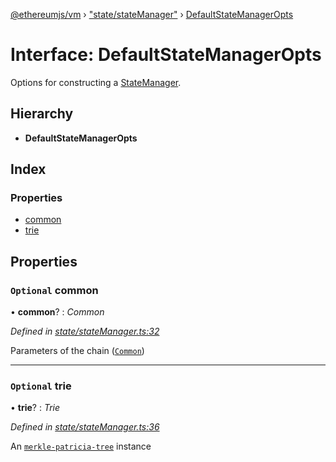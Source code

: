 [@ethereumjs/vm](../README.md) › ["state/stateManager"](../modules/_state_statemanager_.md) › [DefaultStateManagerOpts](_state_statemanager_.defaultstatemanageropts.md)

# Interface: DefaultStateManagerOpts

Options for constructing a [StateManager](_state_index_.statemanager.md).

## Hierarchy

* **DefaultStateManagerOpts**

## Index

### Properties

* [common](_state_statemanager_.defaultstatemanageropts.md#optional-common)
* [trie](_state_statemanager_.defaultstatemanageropts.md#optional-trie)

## Properties

### `Optional` common

• **common**? : *Common*

*Defined in [state/stateManager.ts:32](https://github.com/ethereumjs/ethereumjs-vm/blob/master/packages/vm/lib/state/stateManager.ts#L32)*

Parameters of the chain ([`Common`](https://github.com/ethereumjs/ethereumjs-vm/tree/master/packages/common))

___

### `Optional` trie

• **trie**? : *Trie*

*Defined in [state/stateManager.ts:36](https://github.com/ethereumjs/ethereumjs-vm/blob/master/packages/vm/lib/state/stateManager.ts#L36)*

An [`merkle-patricia-tree`](https://github.com/ethereumjs/ethereumjs-vm/tree/master/packages/trie) instance
